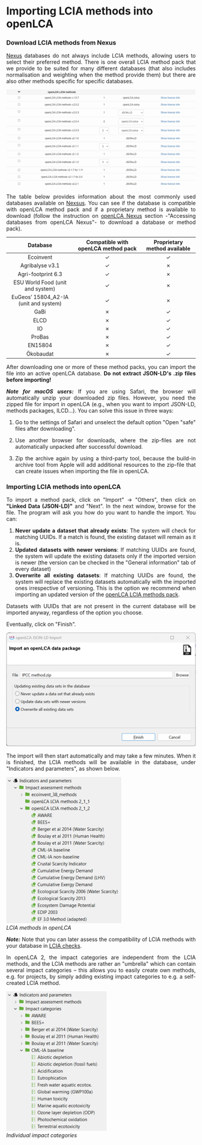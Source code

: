 # Importing LCIA methods into openLCA

<div style='text-align: justify;'>

### Download LCIA methods from Nexus

[Nexus](https://nexus.openlca.org) databases do not always include LCIA methods, allowing users to select their preferred method. There is one overall LCIA method pack that we provide to be suited for many different databases (that also includes normalisation and weighting when the method provide them) but there are also other methods specific for specific databases.

![](../media/lcia_methods_import.png) 

The table below provides information about the most commonly used databases available on [Nexsus](http://www.openlca.org/download#methods). You can see if the database is compatible with openLCA method pack and if a proprietary method is available to download (follow the instruction on [openLCA Nexus](../resources/nexus.md) section -"Accessing databases from openLCA Nexus"- to download a database or method pack). 

|              **Database**              | **Compatible with openLCA method pack** | **Proprietary method available** |
|:--------------------------------------:|:---------------------------------------:|:--------------------------------:|
| Ecoinvent                              | ✓                                       | ✓                                |
| Agribalyse v3.1                        | ✓                                       | ✗                                |
| Agri-footprint 6.3                     | ✓                                       | ✗                                |
| ESU World Food (unit and system)       | ✓                                       | ✗                                |
| EuGeos’ 15804_A2-IA  (unit and system) | ✓                                       | ✗                                |
| GaBi                                   | ✗                                       | ✓                                |
| ELCD                                   | ✗                                       | ✓                                |
| IO                                     | ✗                                       | ✓                                |
| ProBas                                 | ✗                                       | ✓                                |
| EN15804                                | ✗                                       | ✓                                |
| Ökobaudat                              | ✗                                       | ✓                                |

After downloading one or more of these method packs, you can import the  file into an active openLCA database. **Do not extract JSON-LD's .zip files before importing!**

**_Note for macOS users:_** If you are using Safari, the browser will automatically unzip your downloaded zip files. However, you need the zipped file for import in openLCA (e.g., when you want to import JSON-LD, methods packages, ILCD...). You can solve this issue in three ways: 

1. Go to the settings of Safari and unselect the default option "Open "safe" files after downloading".

2. Use another browser for downloads, where the zip-files are not automatically unpacked after successful download.

3. Zip the archive again by using a third-party tool, because the build-in archive tool from Apple will add additional resources to the zip-file that can create issues when importing the file in openLCA.

### Importing LCIA methods into openLCA

To import a method pack, click on "Import" &#8594; "Others", then click on **"Linked Data (JSON-LD)"** and "Next". In the next window, browse for the file. The program will ask you how do you want to handle the import. You can:
1. **Never update a dataset that already exists**: The system will check for matching UUIDs. If a match is found, the existing dataset will remain as it is.
2. **Updated datasets with newer versions**: If matching UUIDs are found, the system will update the existing datasets only if the imported version is newer (the version can be checked in the "General information" tab of every dataset)
3. **Overwrite all existing datasets**: If matching UUIDs are found, the system will replace the existing datasets automatically with the imported ones irrespective of versioning. This is the option we recommend when importing an updated version of the [openLCA LCIA methods pack](https://nexus.openlca.org/database/openLCA%20LCIA%20methods).

Datasets with UUIDs that are not present in the current database will be imported anyway, regardless of the option you choose. 

Eventually, click on "Finish". 

![](../media/lcia_methods_zip.png)

The import will then start automatically and may take a few minutes. When it is finished, the LCIA methods will be available in the database, under "Indicators and parameters", as shown below.

![](../media/lcia.png)    
_LCIA methods in openLCA_

_**Note:**_ Note that you can later assess the compatibility of LCIA methods with your database in  [LCIA checks](../res_analysis/analysis.md).

In openLCA 2, the impact categories are independent from the LCIA methods, and the LCIA methods are rather an "umbrella" which can contain several impact categories – this allows you to easily create own methods, e.g. for projects, by simply adding existing impact categories to e.g. a self-created LCIA method.

![](../media/impact_categories.png) 
<br>_Individual impact categories_





</div>